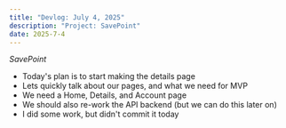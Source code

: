 ```yaml
---
title: "Devlog: July 4, 2025"
description: "Project: SavePoint"
date: 2025-7-4
---
```


*SavePoint*

- Today's plan is to start making the details page
- Lets quickly talk about our pages, and what we need for MVP
- We need a Home, Details, and Account page
- We should also re-work the API backend (but we can do this later on)
- I did some work, but didn't commit it today
